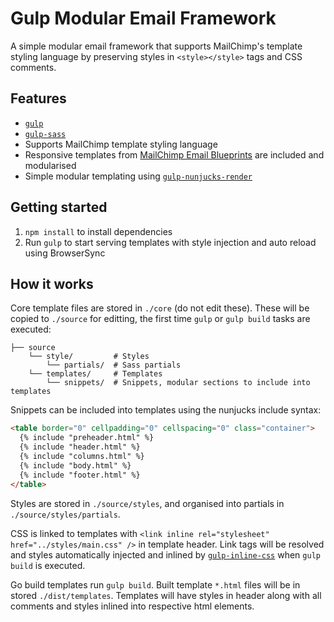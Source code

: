 # Gulp Modular Email Framework

A simple modular email framework that supports MailChimp's template styling language by preserving styles in `<style></style>` tags and CSS comments.

## Features

- [`gulp`](https://www.npmjs.com/package/gulp)
- [`gulp-sass`](https://www.npmjs.com/package/gulp-sass)
- Supports MailChimp template styling language
- Responsive templates from [MailChimp Email Blueprints](https://github.com/mailchimp/Email-Blueprints) are included and modularised
- Simple modular templating using [`gulp-nunjucks-render`](https://www.npmjs.com/package/gulp-nunjucks-render)

## Getting started

1. `npm install` to install dependencies
2. Run `gulp` to start serving templates with style injection and auto reload using BrowserSync

## How it works

Core template files are stored in `./core` (do not edit these). These will be copied to `./source` for editting, the first time `gulp` or `gulp build` tasks are executed:

```
├── source
    └── style/         # Styles
        └── partials/  # Sass partials
    └── templates/     # Templates
        └── snippets/  # Snippets, modular sections to include into templates
```

Snippets can be included into templates using the nunjucks include syntax:

```html
<table border="0" cellpadding="0" cellspacing="0" class="container">
  {% include "preheader.html" %}
  {% include "header.html" %}
  {% include "columns.html" %}
  {% include "body.html" %}
  {% include "footer.html" %}
</table>
```

Styles are stored in `./source/styles`, and organised into partials in `./source/styles/partials`.

CSS is linked to templates with `<link inline rel="stylesheet" href="../styles/main.css" />` in template header. Link tags will be resolved and styles automatically injected and inlined by [`gulp-inline-css`](https://www.npmjs.com/package/gulp-inline-css) when `gulp build` is executed.

Go build templates run `gulp build`. Built template `*.html` files will be in stored `./dist/templates`. Templates will have styles in header along with all comments and styles inlined into respective html elements.
